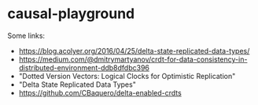 causal-playground
=================

Some links:

* https://blog.acolyer.org/2016/04/25/delta-state-replicated-data-types/
* https://medium.com/@dmitrymartyanov/crdt-for-data-consistency-in-distributed-environment-ddb8dfdbc396
* "Dotted Version Vectors: Logical Clocks for Optimistic Replication"
* "Delta State Replicated Data Types"
* https://github.com/CBaquero/delta-enabled-crdts
